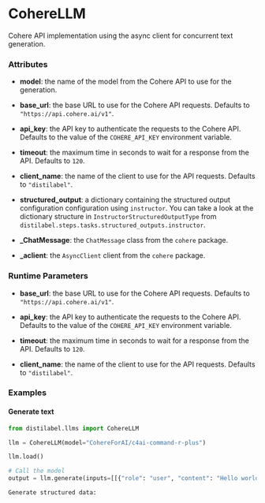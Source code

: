 # CohereLLM


Cohere API implementation using the async client for concurrent text generation.







### Attributes

- **model**: the name of the model from the Cohere API to use for the generation.

- **base_url**: the base URL to use for the Cohere API requests. Defaults to  `"https://api.cohere.ai/v1"`.

- **api_key**: the API key to authenticate the requests to the Cohere API. Defaults to  the value of the `COHERE_API_KEY` environment variable.

- **timeout**: the maximum time in seconds to wait for a response from the API. Defaults  to `120`.

- **client_name**: the name of the client to use for the API requests. Defaults to  `"distilabel"`.

- **structured_output**: a dictionary containing the structured output configuration configuration  using `instructor`. You can take a look at the dictionary structure in  `InstructorStructuredOutputType` from `distilabel.steps.tasks.structured_outputs.instructor`.

- **_ChatMessage**: the `ChatMessage` class from the `cohere` package.

- **_aclient**: the `AsyncClient` client from the `cohere` package.





### Runtime Parameters

- **base_url**: the base URL to use for the Cohere API requests. Defaults to  `"https://api.cohere.ai/v1"`.

- **api_key**: the API key to authenticate the requests to the Cohere API. Defaults  to the value of the `COHERE_API_KEY` environment variable.

- **timeout**: the maximum time in seconds to wait for a response from the API. Defaults  to `120`.

- **client_name**: the name of the client to use for the API requests. Defaults to  `"distilabel"`.




### Examples


#### Generate text
```python
from distilabel.llms import CohereLLM

llm = CohereLLM(model="CohereForAI/c4ai-command-r-plus")

llm.load()

# Call the model
output = llm.generate(inputs=[[{"role": "user", "content": "Hello world!"}]])

Generate structured data:
```



